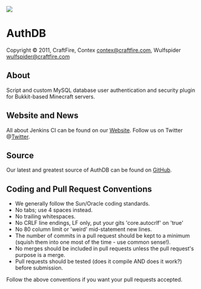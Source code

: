 [![][Project Logo]][Website]

AuthDB
======
Copyright &copy; 2011, CraftFire, Contex <contex@craftfire.com>, Wulfspider <wulfspider@craftfire.com>

About
-----
Script and custom MySQL database user authentication and security plugin for Bukkit-based Minecraft servers.

Website and News
----------------
All about Jenkins CI can be found on our [Website]. Follow us on Twitter @[Twitter].

Source
------
Our latest and greatest source of AuthDB can be found on [GitHub].

Coding and Pull Request Conventions
-----------------------------------
* We generally follow the Sun/Oracle coding standards.
* No tabs; use 4 spaces instead.
* No trailing whitespaces.
* No CRLF line endings, LF only, put your gits 'core.autocrlf' on 'true'
* No 80 column limit or 'weird' mid-statement new lines.
* The number of commits in a pull request should be kept to a minimum (squish them into one most of the time - use common sense!).
* No merges should be included in pull requests unless the pull request's purpose is a merge.
* Pull requests should be tested (does it compile AND does it work?) before submission.

Follow the above conventions if you want your pull requests accepted.

[Project Logo]: http://assets.craftfire.com/img/logo/authdb_353x93.png
[CraftFire Logo]: http://assets.craftfire.com/img/craftfire_150x38.png
[License]: http://creativecommons.org/licenses/by-nc-nd/3.0/
[GitHub]: https://github.com/CraftFire/AuthDB
[Issues]: http://issues.craftfire.com
[Website]: http://craftfire.com
[Twitter]: http://twitter.com/CraftFireDev
